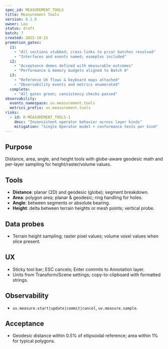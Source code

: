 ```yaml
---
spec_id: MEASUREMENT_TOOLS
title: Measurement Tools
version: 0.1.0
owner: Leo
status: draft
batch: 7
created: 2025-10-15
promotion_gates:
  i1:
    - "All sections stubbed; cross-links to prior batches resolved"
    - "Interfaces and events named; examples included"
  i2:
    - "Acceptance demos defined with measurable outcomes"
    - "Performance & memory budgets aligned to Batch 0"
  i3:
    - "Reference UX flows & keyboard maps attached"
    - "Observability events and metrics enumerated"
  complete:
    - "All gates green; consistency checks passed"
observability:
  events_namespace: uv.measurement.tools
  metrics_prefix: uv.measurement.tools
risks:
  - id: R-MEASUREMENT_TOOLS-1
    desc: "Inconsistent operator behavior across layer kinds"
    mitigation: "Single Operator model + conformance tests per kind"
---
```


## Purpose
Distance, area, angle, and height tools with globe-aware geodesic math and per-layer
sampling for height/raster/volume values.

## Tools
- **Distance**: planar (2D) and geodesic (globe); segment breakdown.
- **Area**: polygon area; planar & geodesic; ring handling for holes.
- **Angle**: between segments or absolute bearing.
- **Height**: delta between terrain heights or mesh points; vertical probe.

## Data probes
- Terrain height sampling; raster pixel values; volume voxel values when slice present.

## UX
- Sticky tool bar; ESC cancels; Enter commits to Annotation layer.
- Units from Transform/Scene settings; copy-to-clipboard with formatted strings.

## Observability
- `uv.measure.start|update|commit|cancel`, `uv.measure.sample`.

## Acceptance
- Geodesic distance within 0.5% of ellipsoidal reference; area within 1% for typical polygons.
